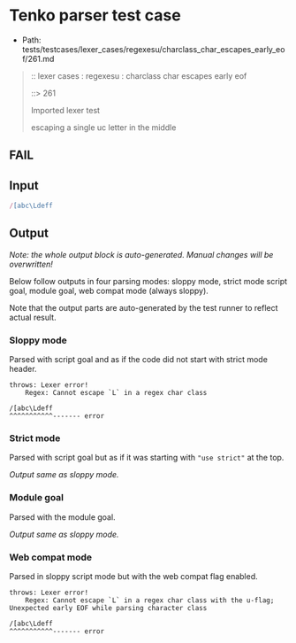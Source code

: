 # Tenko parser test case

- Path: tests/testcases/lexer_cases/regexesu/charclass_char_escapes_early_eof/261.md

> :: lexer cases : regexesu : charclass char escapes early eof
>
> ::> 261
>
> Imported lexer test
>
> escaping a single uc letter in the middle

## FAIL

## Input

`````js
/[abc\Ldeff
`````

## Output

_Note: the whole output block is auto-generated. Manual changes will be overwritten!_

Below follow outputs in four parsing modes: sloppy mode, strict mode script goal, module goal, web compat mode (always sloppy).

Note that the output parts are auto-generated by the test runner to reflect actual result.

### Sloppy mode

Parsed with script goal and as if the code did not start with strict mode header.

`````
throws: Lexer error!
    Regex: Cannot escape `L` in a regex char class

/[abc\Ldeff
^^^^^^^^^^^------- error
`````

### Strict mode

Parsed with script goal but as if it was starting with `"use strict"` at the top.

_Output same as sloppy mode._

### Module goal

Parsed with the module goal.

_Output same as sloppy mode._

### Web compat mode

Parsed in sloppy script mode but with the web compat flag enabled.

`````
throws: Lexer error!
    Regex: Cannot escape `L` in a regex char class with the u-flag; Unexpected early EOF while parsing character class

/[abc\Ldeff
^^^^^^^^^^^------- error
`````

